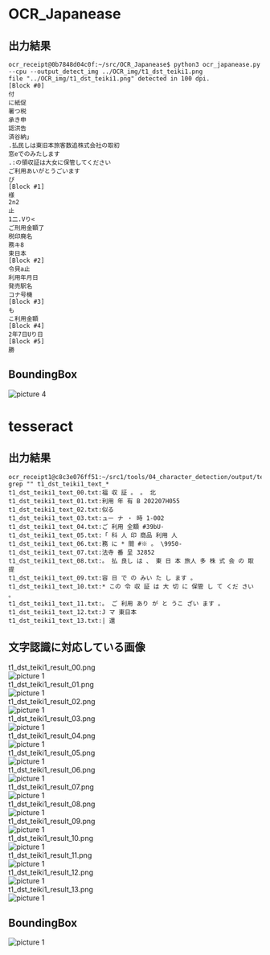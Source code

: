# OCR_Japanease
## 出力結果
```
ocr_receipt@0b7848d04c0f:~/src/OCR_Japanease$ python3 ocr_japanease.py --cpu --output_detect_img ../OCR_img/t1_dst_teiki1.png 
file "../OCR_img/t1_dst_teiki1.png" detected in 100 dpi.
[Block #0]
付
に紙促
署つ税
承き申
認洪告
済谷納」
.払民しは東旧本旅客数追株式会社の取初
窓eでのみたします
.:の領収証は大女に保管してください
ご利用あいがとうごいます
ぴ
[Block #1]
様
2n2
止
1二.Vり<
ご刑用金額了
税印廃名
務キ8
束日本
[Block #2]
令貝a止
利用年月日
発売駅名
コナ号機
[Block #3]
も
こ利用金額
[Block #4]
2年7日Uり日
[Block #5]
勝
```
## BoundingBox
![picture 4](images/t1_dst_teiki1.png-detections.png)  

# tesseract
## 出力結果
```
ocr_receipt1@c8c3e076ff51:~/src1/tools/04_character_detection/output/text/box$ grep "" t1_dst_teiki1_text_*
t1_dst_teiki1_text_00.txt:福 収 証 。 。 北
t1_dst_teiki1_text_01.txt:利用 年 有 B 202207H055
t1_dst_teiki1_text_02.txt:似る
t1_dst_teiki1_text_03.txt:ュー ナ ・ 時 1-002
t1_dst_teiki1_text_04.txt:ご 利用 全額 #39bU-
t1_dst_teiki1_text_05.txt:「 科 人 印 商品 利用 人
t1_dst_teiki1_text_06.txt:務 に * 間 #※ 。 \9950-
t1_dst_teiki1_text_07.txt:法寺 番 呈 32852
t1_dst_teiki1_text_08.txt:。 払 良し は 、 東 日 本 旅人 多 株 式 会 の 取 提
t1_dst_teiki1_text_09.txt:容 日 で の みい た し ます 。
t1_dst_teiki1_text_10.txt:* この 令 収 証 は 大 切 に 保管 し て くだ さい 。
t1_dst_teiki1_text_11.txt:。 ご 利用 あり が と うこ ざい ます 。
t1_dst_teiki1_text_12.txt:J マ 東日本
t1_dst_teiki1_text_13.txt:| 還
```
## 文字認識に対応している画像
t1_dst_teiki1_result_00.png  
![picture 1](images/t1_dst_teiki1_result_00.png)  
t1_dst_teiki1_result_01.png  
![picture 1](images/t1_dst_teiki1_result_01.png)  
t1_dst_teiki1_result_02.png  
![picture 1](images/t1_dst_teiki1_result_02.png)  
t1_dst_teiki1_result_03.png  
![picture 1](images/t1_dst_teiki1_result_03.png)  
t1_dst_teiki1_result_04.png  
![picture 1](images/t1_dst_teiki1_result_04.png)  
t1_dst_teiki1_result_05.png  
![picture 1](images/t1_dst_teiki1_result_05.png)  
t1_dst_teiki1_result_06.png  
![picture 1](images/t1_dst_teiki1_result_06.png)  
t1_dst_teiki1_result_07.png  
![picture 1](images/t1_dst_teiki1_result_07.png)  
t1_dst_teiki1_result_08.png  
![picture 1](images/t1_dst_teiki1_result_08.png)  
t1_dst_teiki1_result_09.png  
![picture 1](images/t1_dst_teiki1_result_09.png)  
t1_dst_teiki1_result_10.png  
![picture 1](images/t1_dst_teiki1_result_10.png)  
t1_dst_teiki1_result_11.png  
![picture 1](images/t1_dst_teiki1_result_11.png)  
t1_dst_teiki1_result_12.png  
![picture 1](images/t1_dst_teiki1_result_12.png)  
t1_dst_teiki1_result_13.png  
![picture 1](images/t1_dst_teiki1_result_13.png)  

## BoundingBox
![picture 1](images/get_box_t1_dst_teiki1.png)  

